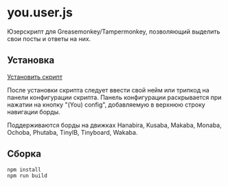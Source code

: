 # you.user.js
Юзерскрипт для Greasemonkey/Tampermonkey, позволяющий выделить свои посты и ответы на них.

## Установка
[Установить скрипт](https://raw.githubusercontent.com/VVatashi/you.user.js/master/build/you.user.js)

После установки скрипта следует ввести свой нейм или трипкод на панели конфигурации скрипта. Панель конфигурации раскрывается при нажатии на кнопку "(You) config", добавляемую в верхнюю строку навигации борды.

Поддерживаются борды на движках Hanabira, Kusaba, Makaba, Monaba, Ochoba, Phutaba, TinyIB, Tinyboard, Wakaba.

## Сборка
```
npm install
npm run build
```
